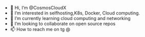 - 👋 Hi, I’m @CosmosCloudX
- 👀 I’m interested in selfhosting,K8s, Docker, Cloud computing.
- 🌱 I’m currently learning cloud computing and networking 
- 💞️ I’m looking to collaborate on open source repos 
- 📫 How to reach me on tg @

<!---
CosmosCloudX/CosmosCloudX is a ✨ special ✨ repository because its `README.md` (this file) appears on your GitHub profile.
You can click the Preview link to take a look at your changes.
--->
